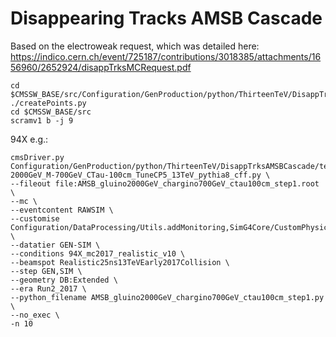 # Disappearing Tracks AMSB Cascade
Based on the electroweak request, which was detailed here:
https://indico.cern.ch/event/725187/contributions/3018385/attachments/1656960/2652924/disappTrksMCRequest.pdf

    cd $CMSSW_BASE/src/Configuration/GenProduction/python/ThirteenTeV/DisappTrksAMSBCascade/
    ./createPoints.py
    cd $CMSSW_BASE/src
    scramv1 b -j 9

94X e.g.:

    cmsDriver.py Configuration/GenProduction/python/ThirteenTeV/DisappTrksAMSBCascade/test/AMSB_gluinoToChargino_M-2000GeV_M-700GeV_CTau-100cm_TuneCP5_13TeV_pythia8_cff.py \
    --fileout file:AMSB_gluino2000GeV_chargino700GeV_ctau100cm_step1.root \
    --mc \
    --eventcontent RAWSIM \
    --customise Configuration/DataProcessing/Utils.addMonitoring,SimG4Core/CustomPhysics/Exotica_HSCP_SIM_cfi,SimG4Core/Application/customiseSequentialSim.customiseSequentialSim \
    --datatier GEN-SIM \
    --conditions 94X_mc2017_realistic_v10 \
    --beamspot Realistic25ns13TeVEarly2017Collision \
    --step GEN,SIM \
    --geometry DB:Extended \
    --era Run2_2017 \
    --python_filename AMSB_gluino2000GeV_chargino700GeV_ctau100cm_step1.py \
    --no_exec \
    -n 10 
